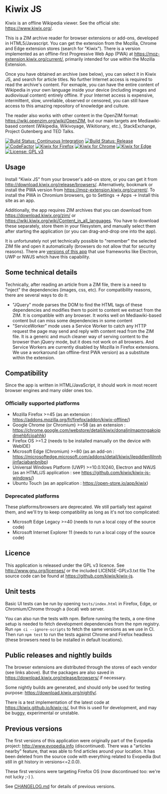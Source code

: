 # Kiwix JS

Kiwix is an offline Wikipedia viewer. See the official site: https://www.kiwix.org/.

This is a ZIM archive reader for browser extensions or add-ons, developed in HTML5/Javascript. You can get the extension from the Mozilla,
Chrome and Edge extension stores (search for "Kiwix"). There is a version implemented as an offline-first Progressive Web App (PWA) at
https://moz-extension.kiwix.org/current/, primarily intended for use within the Mozilla Extension.

Once you have obtained an archive (see below), you can select it in Kiwix JS, and search for article titles. No further Internet access is required to
read the archive's content. For exmaple, you can have the entire content of Wikipedia in your own language inside your device (including images and
audiovisual content) entirely offline. If your Internet access is expensive, intermittent, slow, unreliable, observed or censored, you can still have
access to this amazing repository of knowledge and culture.

The reader also works with other content in the OpenZIM format: https://wiki.openzim.org/wiki/OpenZIM, but our main targets are Mediawiki-based content
(Wikipedia, Wikivoyage, Wikitionary, etc.), StackExchange, Project Gutenberg and TED Talks.

[![Build Status: Continuous Integration](https://github.com/kiwix/kiwix-js/workflows/CI/badge.svg?query=branch%3Amaster)](https://github.com/kiwix/kiwix-js/actions?query=branch%3Amaster)
[![Build Status: Release](https://github.com/kiwix/kiwix-js/workflows/Release/badge.svg?query=branch%3Amaster)](https://github.com/kiwix/kiwix-js/actions?query=branch%3Amaster)
[![CodeFactor](https://www.codefactor.io/repository/github/kiwix/kiwix-js/badge)](https://www.codefactor.io/repository/github/kiwix/kiwix-js)
[![Kiwix for Firefox](https://img.shields.io/amo/v/kiwix-offline?label=Kiwix%20for%20Firefox)](https://addons.mozilla.org/fr/firefox/addon/kiwix-offline/)
[![Kiwix for Chrome](https://img.shields.io/chrome-web-store/v/donaljnlmapmngakoipdmehbfcioahhk?label=Kiwix%20for%20Chrome)](https://chrome.google.com/webstore/detail/kiwix/donaljnlmapmngakoipdmehbfcioahhk)
[![Kiwix for Edge](https://img.shields.io/badge/dynamic/json?label=Kiwix%20for%20Edge&prefix=v&query=%24.version&url=https%3A%2F%2Fmicrosoftedge.microsoft.com%2Faddons%2Fgetproductdetailsbycrxid%2Fjlepddlenlljlnnhjinfaciabanbnjbp)](https://microsoftedge.microsoft.com/addons/detail/kiwix/jlepddlenlljlnnhjinfaciabanbnjbp)
[![License: GPL v3](https://img.shields.io/badge/License-GPLv3-blue.svg)](https://www.gnu.org/licenses/gpl-3.0)

## Usage

Install "Kiwix JS" from your browser's add-on store, or you can get it from http://download.kiwix.org/release/browsers/. Alternatively, bookmark or
install the PWA version from https://moz-extension.kiwix.org/current/. To install the PWA in Chromium browsers, go to Settings -> Apps ->
Install this site as an app. 

Additionally, the app requires ZIM archives that you can download from https://download.kiwix.org/zim/ or
https://wiki.kiwix.org/wiki/Content_in_all_languages. You have to download these separately, store them in your filesystem, and manually select them
after starting the application (or you can drag-and-drop one into the app).

It is unfortunately not yet technically possible to "remember" the selected ZIM file and open it automatically (browsers do not allow that for security
reasons). There are [versions of this app](https://www.kiwix.org/en/download/) that use frameworks like Electron, UWP or NWJS which have this
capability. 

## Some technical details

Technically, after reading an article from a ZIM file, there is a need to "inject" the dependencies (images, css, etc). For compatibility reasons, there are several ways to do it:

- "JQuery" mode parses the DOM to find the HTML tags of these dependencies and modifies them to point to content we extract from the ZIM. It is
compatible with any browser. It works well on Mediawiki-based content but can miss some dependencies in some content
- "ServiceWorker" mode uses a Service Worker to catch any HTTP request the page may send and reply with content read from the ZIM file. It is a
generic and much cleaner way of serving content to the browser than jQuery mode, but it does not work on all browsers. And Service Workers are
currently disabled by Mozilla in Firefox extensions. We use a workaround (an offline-first PWA version) as a substitute within the extension.

## Compatibility

Since the app is written in HTML/JavaScript, it should work in most recent browser engines and many older ones too.

### Officially supported platforms

- Mozilla Firefox >=45 (as an extension : https://addons.mozilla.org/fr/firefox/addon/kiwix-offline/)
- Google Chrome (or Chromium) >=58 (as an extension : https://chrome.google.com/webstore/detail/kiwix/donaljnlmapmngakoipdmehbfcioahhk)
- Firefox OS >=1.2 (needs to be installed manually on the device with WebIDE)
- Microsoft Edge (Chromium) >=80 (as an add-on : https://microsoftedge.microsoft.com/addons/detail/kiwix/jlepddlenlljlnnhjinfaciabanbnjbp)
- Universal Windows Platform (UWP) >=10.0.10240, Electron and NWJS (as an HTML/JS application : see https://github.com/kiwix/kiwix-js-windows/)
- Ubuntu Touch (as an application : https://open-store.io/app/kiwix)

### Deprecated platforms

These platforms/browsers are deprecated. We still partially test against them, and we'll try to keep compatibility as long as it's not too complicated:

- Microsoft Edge Legacy >=40 (needs to run a local copy of the source code)
- Microsoft Internet Explorer 11 (needs to run a local copy of the source code)

## Licence

This application is released under the GPL v3 licence. See http://www.gnu.org/licenses/ or the included LICENSE-GPLv3.txt file
The source code can be found at https://github.com/kiwix/kiwix-js.

## Unit tests

Basic UI tests can be run by opening `tests/index.html` in Firefox, Edge, or Chromium/Chrome through a (local) web server.

You can also run the tests with npm. Before running the tests, a one-time setup is needed to fetch development dependencies from the npm registry.
Run `npm ci --ignore-scripts` to fetch the same versions as we use in CI. Then run `npm test` to run the tests against Chrome and Firefox headless
(these browsers need to be installed in default locations).

## Public releases and nightly builds

The browser extensions are distributed through the stores of each vendor (see links above). But the packages are also saved in https://download.kiwix.org/release/browsers/ if necessary.

Some nightly builds are generated, and should only be used for testing purpose: https://download.kiwix.org/nightly/.

There is a test implementation of the latest code at https://kiwix.github.io/kiwix-js/, but this is used for development, and may be buggy,
experimental or unstable.

## Previous versions

The first versions of this application were originally part of the Evopedia project: http://www.evopedia.info (discontinued). There was a "articles nearby" feature, that was able to find articles around your location. It has been deleted from the source code with everything related to Evopedia (but still in git history in versions<=2.0.0).

These first versions were targeting Firefox OS (now discontinued too: we're not lucky ;-) ).

See [CHANGELOG.md](CHANGELOG.md) for details of previous versions.
